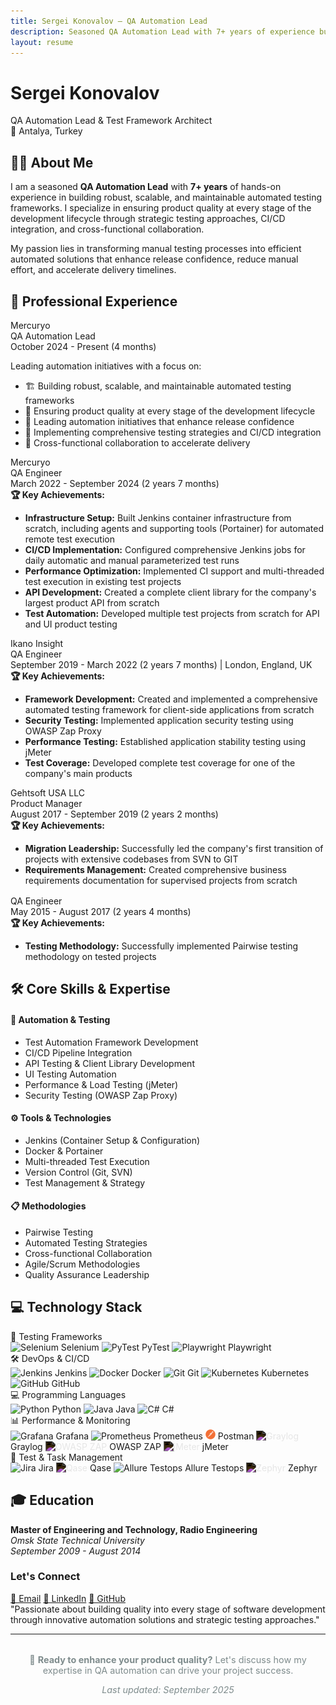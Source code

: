 ```yaml
---
title: Sergei Konovalov — QA Automation Lead
description: Seasoned QA Automation Lead with 7+ years of experience building robust testing frameworks and leading quality initiatives
layout: resume
---
```


<div class="hero">
  <h1>Sergei Konovalov</h1>
  <div class="subtitle">QA Automation Lead & Test Framework Architect</div>
  <div class="location">📍 Antalya, Turkey</div>
</div>

## 👨‍💻 About Me

I am a seasoned **QA Automation Lead** with **7+ years** of hands-on experience in building robust, scalable, and maintainable automated testing frameworks. I specialize in ensuring product quality at every stage of the development lifecycle through strategic testing approaches, CI/CD integration, and cross-functional collaboration.

My passion lies in transforming manual testing processes into efficient automated solutions that enhance release confidence, reduce manual effort, and accelerate delivery timelines.

## 💼 Professional Experience

<div class="experience-item">
  <div class="company-name">Mercuryo</div>
  <div class="role-title">QA Automation Lead</div>
  <div class="duration">October 2024 - Present (4 months)</div>
  
  Leading automation initiatives with a focus on:
  <ul class="achievements">
    <li>🏗️ Building robust, scalable, and maintainable automated testing frameworks</li>
    <li>🎯 Ensuring product quality at every stage of the development lifecycle</li>
    <li>🚀 Leading automation initiatives that enhance release confidence</li>
    <li>🔄 Implementing comprehensive testing strategies and CI/CD integration</li>
    <li>🤝 Cross-functional collaboration to accelerate delivery</li>
  </ul>
</div>

<div class="experience-item">
  <div class="company-name">Mercuryo</div>
  <div class="role-title">QA Engineer</div>
  <div class="duration">March 2022 - September 2024 (2 years 7 months)</div>
  
  <div class="achievements">
    <strong>🏆 Key Achievements:</strong>
    <ul>
      <li><strong>Infrastructure Setup:</strong> Built Jenkins container infrastructure from scratch, including agents and supporting tools (Portainer) for automated remote test execution</li>
      <li><strong>CI/CD Implementation:</strong> Configured comprehensive Jenkins jobs for daily automatic and manual parameterized test runs</li>
      <li><strong>Performance Optimization:</strong> Implemented CI support and multi-threaded test execution in existing test projects</li>
      <li><strong>API Development:</strong> Created a complete client library for the company's largest product API from scratch</li>
      <li><strong>Test Automation:</strong> Developed multiple test projects from scratch for API and UI product testing</li>
    </ul>
  </div>
</div>

<div class="experience-item">
  <div class="company-name">Ikano Insight</div>
  <div class="role-title">QA Engineer</div>
  <div class="duration">September 2019 - March 2022 (2 years 7 months) | London, England, UK</div>
  
  <div class="achievements">
    <strong>🏆 Key Achievements:</strong>
    <ul>
      <li><strong>Framework Development:</strong> Created and implemented a comprehensive automated testing framework for client-side applications from scratch</li>
      <li><strong>Security Testing:</strong> Implemented application security testing using OWASP Zap Proxy</li>
      <li><strong>Performance Testing:</strong> Established application stability testing using jMeter</li>
      <li><strong>Test Coverage:</strong> Developed complete test coverage for one of the company's main products</li>
    </ul>
  </div>
</div>

<div class="experience-item">
  <div class="company-name">Gehtsoft USA LLC</div>
  
  <div style="margin-bottom: 1rem;">
    <div class="role-title">Product Manager</div>
    <div class="duration">August 2017 - September 2019 (2 years 2 months)</div>
    <div class="achievements">
      <strong>🏆 Key Achievements:</strong>
      <ul>
        <li><strong>Migration Leadership:</strong> Successfully led the company's first transition of projects with extensive codebases from SVN to GIT</li>
        <li><strong>Requirements Management:</strong> Created comprehensive business requirements documentation for supervised projects from scratch</li>
      </ul>
    </div>
  </div>
  
  <div>
    <div class="role-title">QA Engineer</div>
    <div class="duration">May 2015 - August 2017 (2 years 4 months)</div>
    <div class="achievements">
      <strong>🏆 Key Achievements:</strong>
      <ul>
        <li><strong>Testing Methodology:</strong> Successfully implemented Pairwise testing methodology on tested projects</li>
      </ul>
    </div>
  </div>
</div>

## 🛠️ Core Skills & Expertise

<div class="skills-grid">
  <div class="skill-category">
    <h4>🤖 Automation & Testing</h4>
    <ul>
      <li data-tech="automation">Test Automation Framework Development</li>
      <li data-tech="automation">CI/CD Pipeline Integration</li>
      <li data-tech="automation">API Testing & Client Library Development</li>
      <li data-tech="automation">UI Testing Automation</li>
      <li data-tech="jmeter">Performance & Load Testing (jMeter)</li>
      <li data-tech="automation">Security Testing (OWASP Zap Proxy)</li>
    </ul>
  </div>

  <div class="skill-category">
    <h4>⚙️ Tools & Technologies</h4>
    <ul>
      <li data-tech="jenkins">Jenkins (Container Setup & Configuration)</li>
      <li data-tech="docker">Docker & Portainer</li>
      <li data-tech="automation">Multi-threaded Test Execution</li>
      <li data-tech="git">Version Control (Git, SVN)</li>
      <li data-tech="automation">Test Management & Strategy</li>
    </ul>
  </div>

  <div class="skill-category">
    <h4>📋 Methodologies</h4>
    <ul>
      <li data-tech="automation">Pairwise Testing</li>
      <li data-tech="automation">Automated Testing Strategies</li>
      <li data-tech="automation">Cross-functional Collaboration</li>
      <li data-tech="automation">Agile/Scrum Methodologies</li>
      <li data-tech="automation">Quality Assurance Leadership</li>
    </ul>
  </div>
</div>

## 💻 Technology Stack

<div class="tech-stack-inline">
  <div class="tech-line">
    <div class="tech-line-title">🔬 Testing Frameworks</div>
    <div class="tech-badges">
      <span class="tech-badge primary">
        <img src="https://cdn.jsdelivr.net/gh/devicons/devicon/icons/selenium/selenium-original.svg" width="16" height="16" alt="Selenium">
        Selenium
      </span>
      <span class="tech-badge primary">
        <img src="https://cdn.jsdelivr.net/gh/devicons/devicon/icons/pytest/pytest-original.svg" width="16" height="16" alt="PyTest">
        PyTest
      </span>
      <span class="tech-badge primary">
        <img src="https://cdn.jsdelivr.net/gh/devicons/devicon/icons/playwright/playwright-original.svg" width="16" height="16" alt="Playwright">
        Playwright
      </span>
    </div>
  </div>

  <div class="tech-line">
    <div class="tech-line-title">🛠️ DevOps & CI/CD</div>
    <div class="tech-badges">
      <span class="tech-badge secondary">
        <img src="https://cdn.jsdelivr.net/gh/devicons/devicon/icons/jenkins/jenkins-original.svg" width="16" height="16" alt="Jenkins">
        Jenkins
      </span>
      <span class="tech-badge secondary">
        <img src="https://cdn.jsdelivr.net/gh/devicons/devicon/icons/docker/docker-original.svg" width="16" height="16" alt="Docker">
        Docker
      </span>
      <span class="tech-badge secondary">
        <img src="https://cdn.jsdelivr.net/gh/devicons/devicon/icons/git/git-original.svg" width="16" height="16" alt="Git">
        Git
      </span>
      <span class="tech-badge secondary">
        <img src="https://cdn.jsdelivr.net/gh/devicons/devicon/icons/kubernetes/kubernetes-plain.svg" width="16" height="16" alt="Kubernetes">
        Kubernetes
      </span>
      <span class="tech-badge secondary">
        <img src="https://cdn.jsdelivr.net/gh/devicons/devicon/icons/github/github-original.svg" width="16" height="16" alt="GitHub">
        GitHub
      </span>
    </div>
  </div>

  <div class="tech-line">
    <div class="tech-line-title">💻 Programming Languages</div>
    <div class="tech-badges">
      <span class="tech-badge accent">
        <img src="https://cdn.jsdelivr.net/gh/devicons/devicon/icons/python/python-original.svg" width="16" height="16" alt="Python">
        Python
      </span>
      <span class="tech-badge accent">
        <img src="https://cdn.jsdelivr.net/gh/devicons/devicon/icons/java/java-original.svg" width="16" height="16" alt="Java">
        Java
      </span>
      <span class="tech-badge accent">
        <img src="https://cdn.jsdelivr.net/gh/devicons/devicon/icons/csharp/csharp-original.svg" width="16" height="16" alt="C#">
        C#
      </span>
    </div>
  </div>

  <div class="tech-line">
    <div class="tech-line-title">📊 Performance & Monitoring</div>
    <div class="tech-badges">
      <span class="tech-badge neutral">
        <img src="https://cdn.jsdelivr.net/gh/devicons/devicon/icons/grafana/grafana-original.svg" width="16" height="16" alt="Grafana">
        Grafana
      </span>
      <span class="tech-badge neutral">
        <img src="https://cdn.jsdelivr.net/gh/devicons/devicon/icons/prometheus/prometheus-original.svg" width="16" height="16" alt="Prometheus">
        Prometheus
      </span>
      <span class="tech-badge neutral">
        <img src="https://raw.githubusercontent.com/devicons/devicon/master/icons/postman/postman-original.svg" width="16" height="16" alt="Postman">
        Postman
      </span>
      <span class="tech-badge neutral">
        <img src="https://raw.githubusercontent.com/simple-icons/simple-icons/develop/icons/graylog.svg" width="16" height="16" alt="Graylog" style="filter: invert(1);">
        Graylog
      </span>
      <span class="tech-badge neutral">
        <img src="https://raw.githubusercontent.com/simple-icons/simple-icons/develop/icons/owasp.svg" width="16" height="16" alt="OWASP ZAP" style="filter: invert(1);">
        OWASP ZAP
      </span>
      <span class="tech-badge neutral">
        <img src="https://raw.githubusercontent.com/simple-icons/simple-icons/develop/icons/apachejmeter.svg" width="16" height="16" alt="jMeter" style="filter: invert(1);">
        jMeter
      </span>
    </div>
  </div>

  <div class="tech-line">
    <div class="tech-line-title">🎯 Test & Task Management</div>
    <div class="tech-badges">
      <span class="tech-badge primary">
        <img src="https://cdn.jsdelivr.net/gh/devicons/devicon/icons/jira/jira-original.svg" width="16" height="16" alt="Jira">
        Jira
      </span>
      <span class="tech-badge primary">
        <img src="https://raw.githubusercontent.com/simple-icons/simple-icons/develop/icons/qase.svg" width="16" height="16" alt="Qase" style="filter: invert(1);">
        Qase
      </span>
      <span class="tech-badge primary">
        <img src="https://avatars.githubusercontent.com/u/5879127?s=200&v=4" width="16" height="16" alt="Allure Testops">
        Allure Testops
      </span>
      <span class="tech-badge primary">
        <img src="https://raw.githubusercontent.com/simple-icons/simple-icons/develop/icons/zephyr.svg" width="16" height="16" alt="Zephyr" style="filter: invert(1);">
        Zephyr
      </span>
    </div>
  </div>
</div>

## 🎓 Education

**Master of Engineering and Technology, Radio Engineering**  
*Omsk State Technical University*  
*September 2009 - August 2014*

<div class="contact-info">
  <h3>Let's Connect</h3>
  <div class="contact-links">
    <a href="mailto:skonovalov.work@gmail.com">📧 Email</a>
    <a href="https://www.linkedin.com/in/sergei-konovalov-150766183" target="_blank">💼 LinkedIn</a>
    <a href="https://github.com/l0kifs" target="_blank">🐙 GitHub</a>
  </div>
</div>

<div class="quote">
  "Passionate about building quality into every stage of software development through innovative automation solutions and strategic testing approaches."
</div>

---

<div style="text-align: center; color: #7f8c8d; font-size: 0.9rem; margin-top: 2rem;">
  <p>🌟 <strong>Ready to enhance your product quality?</strong> Let's discuss how my expertise in QA automation can drive your project success.</p>
  <p><em>Last updated: September 2025</em></p>
</div>